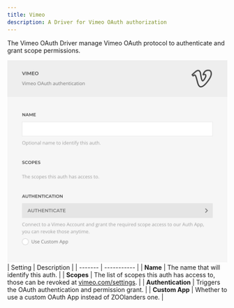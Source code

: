 ```yaml
---
title: Vimeo
description: A Driver for Vimeo OAuth authorization
---
```


<!--@include: ./_partials/intro-->

The Vimeo OAuth Driver manage Vimeo OAuth protocol to authenticate and grant scope permissions.

![Vimeo OAuth Driver](./assets/driver/vimeo-oauth.webp)
| Setting | Description |
| ------- | ----------- |
| **Name** | The name that will identify this auth. |
| **Scopes** | The list of scopes this auth has access to, those can be revoked at [vimeo.com/settings](https://vimeo.com/settings/apps). |
| **Authentication** | Triggers the OAuth authentication and permission grant. |
| **Custom App** | Whether to use a custom OAuth App instead of ZOOlanders one. |

